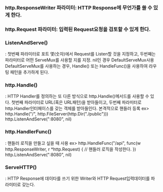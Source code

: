 ### http.ResponseWriter 파라미터: HTTP Response에 무언가를 쓸 수 있게 한다.
### http.Request 파라미터: 입력된 Request요청을 검토할 수 있게 한다.

### ListenAndServe()
: 첫번째 파라미터로 포트 몇(숫자)에서 Request를 Listen할 것을 지정하고,
 두번째는 파라미터로 어떤 ServeMux를 사용할 지를 지정. nil인 경우 DefaultServeMux사용
 DefaultServeMux를 사용하는 경우, Handle() 또는 HandleFunc()을 사용하여 라우팅 패턴을 추가하게 된다.

### http.Handle()
: HTTP Handler를 정의하는 또 다른 방식으로 http.Handle()메서드를 사용할 수 있다. 
첫번째 파라미터로 URL(혹은 URL패턴)을 받아들이고,
두번째 파라미터로 http.Handler인터페이스를 갖는 객체를 받아들인다. 
본격적으로 핸들러 등록
ex> http.Handle("/", http.FileServer(http.Dir("./public")))
    http.ListenAndServe(":8080", nil)   
    
### http.HandlerFunc()
: 핸들러 로직을 만들고 싶을 때 사용
ex> http.HandleFunc("/api", func(w http.ResponseWriter, r *http.Request) {
     // 핸들러 로직을 작성한다.
    })
http.ListenAndServe(":8080", nil)

### ServeHTTP()
: HTTP Response에 데이타를 쓰기 위한 Writer와 HTTP Request입력데이터를 파라미터로 갖는다.
